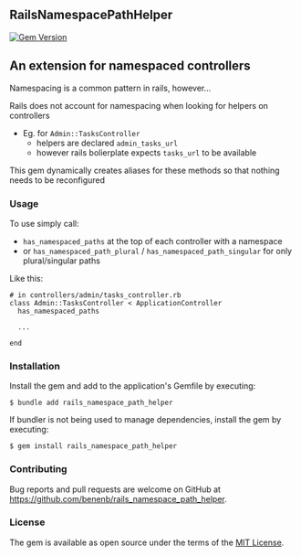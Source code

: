 ## RailsNamespacePathHelper
[![Gem Version](https://badge.fury.io/rb/rails_namespace_path_helper.svg)](https://badge.fury.io/rb/rails_namespace_path_helper)
## An extension for namespaced controllers

Namespacing is a common pattern in rails, however...

Rails does not account for namespacing when looking for helpers on controllers
  - Eg. for `Admin::TasksController`
    - helpers are declared `admin_tasks_url` 
    - however rails bolierplate expects `tasks_url` to be available

This gem dynamically creates aliases for these methods so that nothing needs to be reconfigured

### Usage

To use simply call:
  - `has_namespaced_paths` at the top of each controller with a namespace
  - or `has_namespaced_path_plural` / `has_namespaced_path_singular` for only plural/singular paths


Like this:
```
# in controllers/admin/tasks_controller.rb
class Admin::TasksController < ApplicationController
  has_namespaced_paths

  ...

end
```
### Installation

Install the gem and add to the application's Gemfile by executing:

  `$ bundle add rails_namespace_path_helper` 

If bundler is not being used to manage dependencies, install the gem by executing:

  `$ gem install rails_namespace_path_helper` 


### Contributing

Bug reports and pull requests are welcome on GitHub at https://github.com/benenb/rails_namespace_path_helper.

### License

The gem is available as open source under the terms of the [MIT License](https://opensource.org/licenses/MIT).
